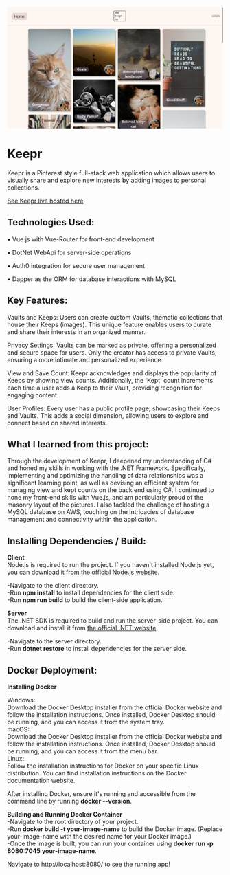 ![Keepr Preview Image](KeeprScreenshot.png)

# Keepr

Keepr is a Pinterest style full-stack web application which allows users to visually share and explore new interests by adding images to personal collections.

[See Keepr live hosted here](https://keepr.corinnabolon.com)

## Technologies Used:
• Vue.js with Vue-Router for front-end development

• DotNet WebApi for server-side operations

• Auth0 integration for secure user management

• Dapper as the ORM for database interactions with MySQL

## Key Features:
Vaults and Keeps: Users can create custom Vaults, thematic collections that house their Keeps (images). This unique feature enables users to curate and share their interests in an organized manner.

Privacy Settings: Vaults can be marked as private, offering a personalized and secure space for users. Only the creator has access to private Vaults, ensuring a more intimate and personalized experience.

View and Save Count: Keepr acknowledges and displays the popularity of Keeps by showing view counts. Additionally, the 'Kept' count increments each time a user adds a Keep to their Vault, providing recognition for engaging content.

User Profiles: Every user has a public profile page, showcasing their Keeps and Vaults. This adds a social dimension, allowing users to explore and connect based on shared interests.

## What I learned from this project:
Through the development of Keepr, I deepened my understanding of C# and honed my skills in working with the .NET Framework. Specifically, implementing and optimizing the handling of data relationships was a significant learning point, as well as devising an efficient system for managing view and kept counts on the back end using C#. I continued to hone my front-end skills with Vue.js, and am particularly proud of the masonry layout of the pictures. I also tackled the challenge of hosting a MySQL database on AWS, touching on the intricacies of database management and connectivity within the application.

## Installing Dependencies / Build:

<b>Client</b><br>
Node.js is required to run the project. If you haven't installed Node.js yet, you can download it from <a href="https://nodejs.org/en">the official Node.js website</a>.

-Navigate to the client directory.<br>
-Run <b>npm install</b> to install dependencies for the client side.<br>
-Run <b>npm run build</b> to build the client-side application.<br>

<b>Server</b><br>
The .NET SDK is required to build and run the server-side project. You can download and install it from <a href="https://dotnet.microsoft.com/en-us/download">the official .NET website</a>.

-Navigate to the server directory.<br>
-Run <b>dotnet restore</b> to install dependencies for the server side.<br>

## Docker Deployment:

<b>Installing Docker</b>

Windows:<br>
Download the Docker Desktop installer from the official Docker website and follow the installation instructions.
Once installed, Docker Desktop should be running, and you can access it from the system tray.<br>
macOS:<br>
Download the Docker Desktop installer from the official Docker website and follow the installation instructions.
Once installed, Docker Desktop should be running, and you can access it from the menu bar.<br>
Linux:<br>
Follow the installation instructions for Docker on your specific Linux distribution. You can find installation instructions on the Docker documentation website.<br>

After installing Docker, ensure it's running and accessible from the command line by running <b>docker --version</b>.

<b>Building and Running Docker Container</b><br>
-Navigate to the root directory of your project.<br>
-Run <b>docker build -t your-image-name</b> to build the Docker image. (Replace your-image-name with the desired name for your Docker image.)<br>
-Once the image is built, you can run your container using <b>docker run -p 8080:7045 your-image-name</b>.

Navigate to http://localhost:8080/ to see the running app!
